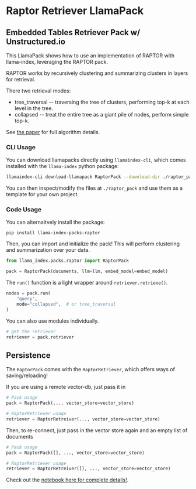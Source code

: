 # Raptor Retriever LlamaPack

## Embedded Tables Retriever Pack w/ Unstructured.io

This LlamaPack shows how to use an implementation of RAPTOR with llama-index, leveraging the RAPTOR pack.

RAPTOR works by recursively clustering and summarizing clusters in layers for retrieval.

There two retrieval modes:

- tree_traversal -- traversing the tree of clusters, performing top-k at each level in the tree.
- collapsed -- treat the entire tree as a giant pile of nodes, perform simple top-k.

See [the paper](https://arxiv.org/abs/2401.18059) for full algorithm details.

### CLI Usage

You can download llamapacks directly using `llamaindex-cli`, which comes installed with the `llama-index` python package:

```bash
llamaindex-cli download-llamapack RaptorPack --download-dir ./raptor_pack
```

You can then inspect/modify the files at `./raptor_pack` and use them as a template for your own project.

### Code Usage

You can alternaitvely install the package:

`pip install llama-index-packs-raptor`

Then, you can import and initialize the pack! This will perform clustering and summarization over your data.

```python
from llama_index.packs.raptor import RaptorPack

pack = RaptorPack(documents, llm=llm, embed_model=embed_model)
```

The `run()` function is a light wrapper around `retriever.retrieve()`.

```python
nodes = pack.run(
    "query",
    mode="collapsed",  # or tree_traversal
)
```

You can also use modules individually.

```python
# get the retriever
retriever = pack.retriever
```

## Persistence

The `RaptorPack` comes with the `RaptorRetriever`, which offers ways of saving/reloading!

If you are using a remote vector-db, just pass it in

```python
# Pack usage
pack = RaptorPack(..., vector_store=vector_store)

# RaptorRetriever usage
retriever = RaptorRetreiver(..., vector_store=vector_store)
```

Then, to re-connect, just pass in the vector store again and an empty list of documents

```python
# Pack usage
pack = RaptorPack([], ..., vector_store=vector_store)

# RaptorRetriever usage
retriever = RaptorRetreiver([], ..., vector_store=vector_store)
```

Check out the [notebook here for complete details!](https://github.com/run-llama/llama_index/blob/main/llama-index-packs/llama-index-packs-raptor/examples/raptor.ipynb).
